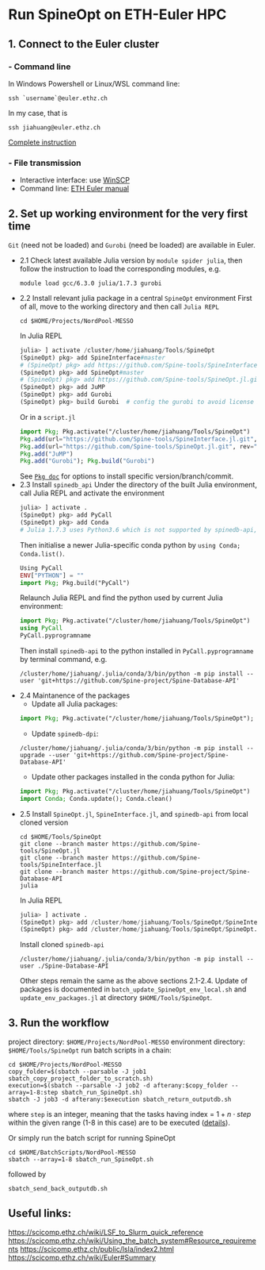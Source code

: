 # Run SpineOpt on ETH-Euler HPC
## 1. Connect to the Euler cluster
### - Command line 
In Windows Powershell or Linux/WSL command line:
```
ssh `username`@euler.ethz.ch
```
In my case, that is
```
ssh jiahuang@euler.ethz.ch
```
[Complete instruction](https://scicomp.ethz.ch/wiki/Accessing_the_clusters)
### - File transmission
- Interactive interface: use [WinSCP](https://winscp.net/eng/download.php)
- Command line: [ETH Euler manual](https://scicomp.ethz.ch/wiki/Storage_systems#File_transfer)

## 2. Set up working environment for the very first time
`Git` (need not be loaded) and `Gurobi` (need be loaded) are available in Euler.
- 2.1 Check latest available Julia version by `module spider julia`, then follow the instruction to load the corresponding modules, e.g.
    ```console
    module load gcc/6.3.0 julia/1.7.3 gurobi
    ```
- 2.2 Install relevant julia package in a central `SpineOpt` environment
First of all, move to the working directory and then call `Julia REPL`
    ```console
    cd $HOME/Projects/NordPool-MESSO
    ```
    In Julia REPL
    ```Julia
    julia> ] activate /cluster/home/jiahuang/Tools/SpineOpt
    (SpineOpt) pkg> add SpineInterface#master
    # (SpineOpt) pkg> add https://github.com/Spine-tools/SpineInterface.jl.git#commitSHA
    (SpineOpt) pkg> add SpineOpt#master
    # (SpineOpt) pkg> add https://github.com/Spine-tools/SpineOpt.jl.git#commitSHA
    (SpineOpt) pkg> add JuMP
    (SpineOpt) pkg> add Gurobi
    (SpineOpt) pkg> build Gurobi  # config the gurobi to avoid license inconsistency
    ```
    Or in a `script.jl`
    ```Julia
    import Pkg; Pkg.activate("/cluster/home/jiahuang/Tools/SpineOpt")
    Pkg.add(url="https://github.com/Spine-tools/SpineInterface.jl.git", rev="master")
    Pkg.add(url="https://github.com/Spine-tools/SpineOpt.jl.git", rev="master")
    Pkg.add("JuMP")
    Pkg.add("Gurobi"); Pkg.build("Gurobi")
    ```
    See [`Pkg doc`](https://pkgdocs.julialang.org/v1/managing-packages/) for options to install specific version/branch/commit.
- 2.3 Install `spinedb_api`
Under the directory of the built Julia environment, call Julia REPL and activate the environment
    ```Julia
    julia> ] activate .
    (SpineOpt) pkg> add PyCall
    (SpineOpt) pkg> add Conda
    # Julia 1.7.3 uses Python3.6 which is not supported by spinedb-api, so we need to config a newer python version
    ```
    Then initialise a newer Julia-specific conda python by `using Conda;   Conda.list()`.
    ```Julia
    Using PyCall
    ENV["PYTHON"] = ""
    import Pkg; Pkg.build("PyCall")
    ```
    Relaunch Julia REPL and find the python used by current Julia environment:
    ```Julia
    import Pkg; Pkg.activate("/cluster/home/jiahuang/Tools/SpineOpt")
    using PyCall
    PyCall.pyprogramname
    ```
    Then install `spinedb-api` to the python installed in `PyCall.pyprogramname` by terminal command, e.g.
    ```console
    /cluster/home/jiahuang/.julia/conda/3/bin/python -m pip install --user 'git+https://github.com/Spine-project/Spine-Database-API'
    ```
- 2.4 Maintanence of the packages
    - Update all Julia packages:
    ```Julia
    import Pkg; Pkg.activate("/cluster/home/jiahuang/Tools/SpineOpt"); Pkg.update()
    ```
    - Update `spinedb-dpi`:
    ```console
    /cluster/home/jiahuang/.julia/conda/3/bin/python -m pip install --upgrade --user 'git+https://github.com/Spine-project/Spine-Database-API'
    ```
    - Update other packages installed in the conda python for Julia:
    ```Julia
    import Pkg; Pkg.activate("/cluster/home/jiahuang/Tools/SpineOpt")
    import Conda; Conda.update(); Conda.clean()
    ```
- 2.5 Install `SpineOpt.jl`, `SpineInterface.jl`, and `spinedb-api` from local cloned version
    ```console
    cd $HOME/Tools/SpineOpt
    git clone --branch master https://github.com/Spine-tools/SpineOpt.jl
    git clone --branch master https://github.com/Spine-tools/SpineInterface.jl
    git clone --branch master https://github.com/Spine-project/Spine-Database-API
    julia
    ```
    In Julia REPL
    ```Julia
    julia> ] activate .
    (SpineOpt) pkg> add /cluster/home/jiahuang/Tools/SpineOpt/SpineInterface.jl
    (SpineOpt) pkg> add /cluster/home/jiahuang/Tools/SpineOpt/SpineOpt.jl
    ```
    Install cloned `spinedb-api`
    ```console
    /cluster/home/jiahuang/.julia/conda/3/bin/python -m pip install --user ./Spine-Database-API
    ```
    Other steps remain the same as the above sections 2.1-2.4. Update of packages is documented in `batch_update_SpineOpt_env_local.sh` and `update_env_packages.jl` at directory `$HOME/Tools/SpineOpt`.


## 3. Run the workflow
project directory: `$HOME/Projects/NordPool-MESSO`
environment directory: `$HOME/Tools/SpineOpt`
run batch scripts in a chain:
```console
cd $HOME/Projects/NordPool-MESSO
copy_folder=$(sbatch --parsable -J job1 sbatch_copy_project_folder_to_scratch.sh)
execution=$(sbatch --parsable -J job2 -d afterany:$copy_folder --array=1-8:step sbatch_run_SpineOpt.sh)
sbatch -J job3 -d afterany:$execution sbatch_return_outputdb.sh
```
where `step` is an integer, meaning that the tasks having index = $1+n \cdot step$ within the given range (1-8 in this case) are to be executed ([details](https://scicomp.ethz.ch/wiki/LSF_to_Slurm_quick_reference#Job_array)).

Or simply run the batch script for running SpineOpt
```console
cd $HOME/BatchScripts/NordPool-MESSO
sbatch --array=1-8 sbatch_run_SpineOpt.sh
```
followed by
```console
sbatch_send_back_outputdb.sh
```

## Useful links:
https://scicomp.ethz.ch/wiki/LSF_to_Slurm_quick_reference
https://scicomp.ethz.ch/wiki/Using_the_batch_system#Resource_requirements
https://scicomp.ethz.ch/public/lsla/index2.html
https://scicomp.ethz.ch/wiki/Euler#Summary
